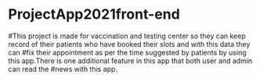 # ProjectApp2021front-end
#This project is made for vaccination and testing center  so they can keep record of their patients who have booked their slots and with this data they can 
#fix their appointment as per the time suggested by patients by using this app.There is one additional feature in this app that both user and admin can read the 
#news with this app.
